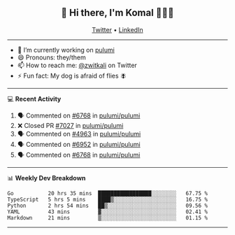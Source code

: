 <h2 align="center"> 👋 Hi there, I'm Komal 🧑🏾‍💻 </h2>
<p align="center">
    <a href="https://twitter.com/zwitkali">Twitter</a> •
    <a href="https://www.linkedin.com/in/komal-ali/">LinkedIn</a>
</p>

--------

- 🔭 I’m currently working on [pulumi](https://github.com/pulumi/pulumi)
- 😄 Pronouns: they/them
- 📫 How to reach me: [@zwitkali](https://twitter.com/zwitkali) on Twitter
- ⚡ Fun fact: My dog is afraid of flies 🪰

--------
💻 **Recent Activity**

<!--START_SECTION:activity-->
1. 🗣 Commented on [#6768](https://github.com/pulumi/pulumi/issues/6768) in [pulumi/pulumi](https://github.com/pulumi/pulumi)
2. ❌ Closed PR [#7027](https://github.com/pulumi/pulumi/pull/7027) in [pulumi/pulumi](https://github.com/pulumi/pulumi)
3. 🗣 Commented on [#4963](https://github.com/pulumi/pulumi/issues/4963) in [pulumi/pulumi](https://github.com/pulumi/pulumi)
4. 🗣 Commented on [#6952](https://github.com/pulumi/pulumi/issues/6952) in [pulumi/pulumi](https://github.com/pulumi/pulumi)
5. 🗣 Commented on [#6768](https://github.com/pulumi/pulumi/issues/6768) in [pulumi/pulumi](https://github.com/pulumi/pulumi)
<!--END_SECTION:activity-->

--------

📊 **Weekly Dev Breakdown**
<!--START_SECTION:waka-->
```text
Go           20 hrs 35 mins  █████████████████░░░░░░░░   67.75 % 
TypeScript   5 hrs 5 mins    ████▒░░░░░░░░░░░░░░░░░░░░   16.75 % 
Python       2 hrs 54 mins   ██▒░░░░░░░░░░░░░░░░░░░░░░   09.56 % 
YAML         43 mins         ▓░░░░░░░░░░░░░░░░░░░░░░░░   02.41 % 
Markdown     21 mins         ▒░░░░░░░░░░░░░░░░░░░░░░░░   01.15 % 
```
<!--END_SECTION:waka-->

--------